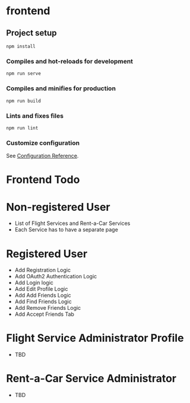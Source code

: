 # frontend

## Project setup

```
npm install
```

### Compiles and hot-reloads for development

```
npm run serve
```

### Compiles and minifies for production

```
npm run build
```

### Lints and fixes files

```
npm run lint
```

### Customize configuration

See [Configuration Reference](https://cli.vuejs.org/config/).

# Frontend Todo

# Non-registered User

- List of Flight Services and Rent-a-Car Services
- Each Service has to have a separate page

# Registered User

- Add Registration Logic
- Add OAuth2 Authentication Logic
- Add Login logic
- Add Edit Profile Logic
- Add Add Friends Logic
- Add Find Friends Logic
- Add Remove Friends Logic
- Add Accept Friends Tab

# Flight Service Administrator Profile

- TBD

# Rent-a-Car Service Administrator

- TBD
